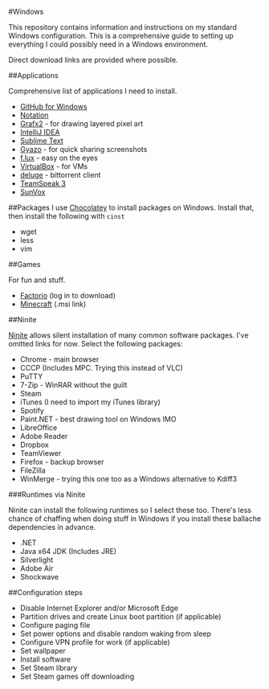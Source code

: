 #Windows

This repository contains information and instructions on my standard Windows configuration. This is a comprehensive guide to setting up everything I could possibly need in a Windows environment.

Direct download links are provided where possible.

##Applications

Comprehensive list of applications I need to install.

- [GitHub for Windows](https://desktop.github.com/)
- [Notation](http://getnotation.com/)
- [Grafx2](https://code.google.com/p/grafx2/downloads/list?can=2&q=label%3AOpSys-Windows+label%3ARelease-2.4) - for drawing layered pixel art
- [IntelliJ IDEA](https://www.jetbrains.com/idea/download/)
- [Sublime Text](http://www.sublimetext.com/3)
- [Gyazo](https://gyazo.com/download?dl=now) - for quick sharing screenshots
- [f.lux](https://justgetflux.com/dlwin.html) - easy on the eyes
- [VirtualBox](https://www.virtualbox.org/wiki/Downloads) - for VMs
- [deluge](http://download.deluge-torrent.org/windows/?C=M;O=D) - bittorrent client
- [TeamSpeak 3](https://www.teamspeak.com/downloads)
- [SunVox](http://www.warmplace.ru/soft/sunvox/)

##Packages
I use [Chocolatey](https://chocolatey.org/) to install packages on Windows. Install that, then install the following with ```cinst```
- wget
- less
- vim

##Games

For fun and stuff.

- [Factorio](https://www.factorio.com/login) (log in to download)
- [Minecraft](https://launcher.mojang.com/download/MinecraftInstaller.msi) (.msi link)

##Ninite

[Ninite](http://www.ninite.com) allows silent installation of many common software packages. I've omitted links for now. Select the following packages:

- Chrome - main browser
- CCCP (Includes MPC. Trying this instead of VLC)
- PuTTY
- 7-Zip - WinRAR without the guilt
- Steam
- iTunes (I need to import my iTunes library)
- Spotify
- Paint.NET - best drawing tool on Windows IMO
- LibreOffice
- Adobe Reader
- Dropbox
- TeamViewer
- Firefox - backup browser
- FileZilla
- WinMerge - trying this one too as a Windows alternative to Kdiff3

###Runtimes via Ninite

Ninite can install the following runtimes so I select these too. There's less chance of chaffing when doing stuff in Windows if you install these ballache dependencies in advance.

- .NET
- Java x64 JDK (Includes JRE)
- Silverlight
- Adobe Air
- Shockwave

##Configuration steps

- Disable Internet Explorer and/or Microsoft Edge
- Partition drives and create Linux boot partition (if applicable)
- Configure paging file
- Set power options and disable random waking from sleep
- Configure VPN profile for work (if applicable)
- Set wallpaper
- Install software
- Set Steam library
- Set Steam games off downloading
